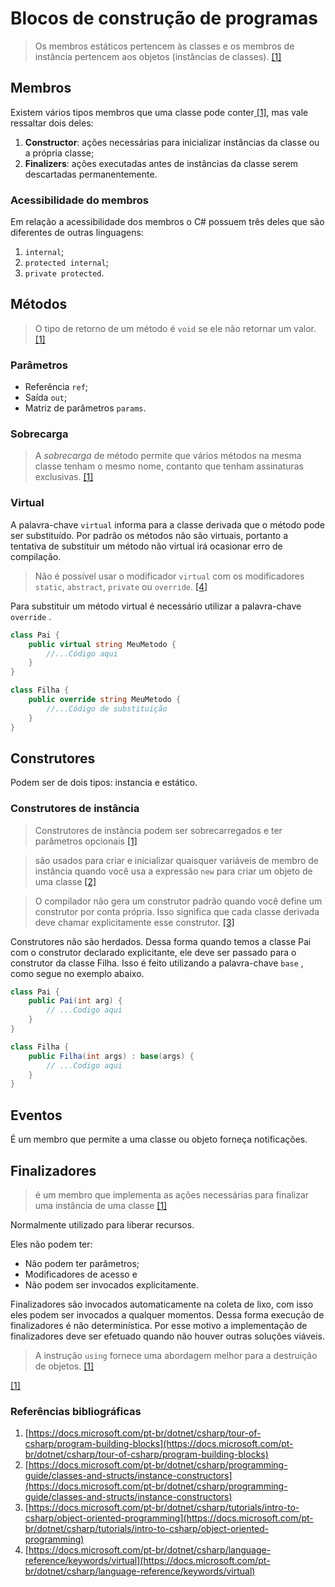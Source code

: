 # Blocos de construção de programas

> Os membros estáticos pertencem às classes e os membros de instância pertencem aos objetos \(instâncias de classes\). [\[1\]](https://docs.microsoft.com/pt-br/dotnet/csharp/tour-of-csharp/program-building-blocks)

## Membros

Existem vários tipos membros que uma classe pode conter[ \[1\]](https://docs.microsoft.com/pt-br/dotnet/csharp/tour-of-csharp/program-building-blocks), mas vale ressaltar dois deles:

1. **Constructor**: ações necessárias para inicializar instâncias da classe ou a própria classe;
2. **Finalizers**: ações executadas antes de instâncias da classe serem descartadas permanentemente.

### Acessibilidade do membros

Em relação a acessibilidade dos membros o C\# possuem três deles que são diferentes de outras linguagens:

1. `internal`;
2. `protected internal`;
3. `private protected`.

## Métodos

> O tipo de retorno de um método é `void` se ele não retornar um valor. [\[1\]](https://docs.microsoft.com/pt-br/dotnet/csharp/tour-of-csharp/program-building-blocks)

### Parâmetros

* Referência `ref`;
* Saída `out`;
* Matriz de parâmetros `params`.

### Sobrecarga

> A _sobrecarga_ de método permite que vários métodos na mesma classe tenham o mesmo nome, contanto que tenham assinaturas exclusivas. [\[1\]](https://docs.microsoft.com/pt-br/dotnet/csharp/tour-of-csharp/program-building-blocks)

### Virtual

A palavra-chave `virtual` informa para a classe derivada que o método pode ser substituído. Por padrão os métodos não são virtuais, portanto a tentativa de substituir um método não virtual irá ocasionar erro de compilação.

> Não é possível usar o modificador `virtual` com os modificadores `static`, `abstract`, `private` ou `override`. [\[4\]](https://docs.microsoft.com/pt-br/dotnet/csharp/language-reference/keywords/virtual)

Para substituir um método virtual é necessário utilizar a palavra-chave `override` .

```csharp
class Pai {
    public virtual string MeuMetodo {
        //...Código aqui
    }
}

class Filha {
    public override string MeuMetodo {
        //...Código de substituição
    }
}
```

## Construtores

Podem ser de dois tipos: instancia e estático.

### Construtores de instância

> Construtores de instância podem ser sobrecarregados e ter parâmetros opcionais [\[1\]](https://docs.microsoft.com/pt-br/dotnet/csharp/tour-of-csharp/program-building-blocks)

> são usados para criar e inicializar quaisquer variáveis de membro de instância quando você usa a expressão `new` para criar um objeto de uma classe [\[2\]](https://docs.microsoft.com/pt-br/dotnet/csharp/programming-guide/classes-and-structs/instance-constructors)

> O compilador não gera um construtor padrão quando você define um construtor por conta própria. Isso significa que cada classe derivada deve chamar explicitamente esse construtor. [\[3\]](https://docs.microsoft.com/pt-br/dotnet/csharp/tutorials/intro-to-csharp/object-oriented-programming)

Construtores não são herdados. Dessa forma quando temos a classe Pai com o construtor declarado explicitante, ele deve ser passado para o construtor da classe Filha. Isso é feito utilizando a palavra-chave `base` , como segue no exemplo abaixo.

```csharp
class Pai {
    public Pai(int arg) {
        // ...Codigo aqui
    }
}

class Filha {
    public Filha(int args) : base(args) {
        // ...Codigo aqui
    }
}
```

## Eventos

É um membro que permite a uma classe ou objeto forneça notificações.

## Finalizadores

> é um membro que implementa as ações necessárias para finalizar uma instância de uma classe [\[1\]](https://docs.microsoft.com/pt-br/dotnet/csharp/tour-of-csharp/program-building-blocks)

Normalmente utilizado para liberar recursos.

Eles não podem ter:

* Não podem ter parâmetros;
* Modificadores de acesso e
* Não podem ser invocados explicitamente.

Finalizadores são invocados automaticamente na coleta de lixo, com isso eles podem ser invocados a qualquer momentos. Dessa forma execução de finalizadores é não determinística. Por esse motivo a implementação de finalizadores deve ser efetuado quando não houver outras soluções viáveis.

> A instrução `using` fornece uma abordagem melhor para a destruição de objetos. [\[1\]](https://docs.microsoft.com/pt-br/dotnet/csharp/tour-of-csharp/program-building-blocks)



[\[1\]](https://docs.microsoft.com/pt-br/dotnet/csharp/tour-of-csharp/program-building-blocks)

### Referências bibliográficas

1. [https://docs.microsoft.com/pt-br/dotnet/csharp/tour-of-csharp/program-building-blocks](https://docs.microsoft.com/pt-br/dotnet/csharp/tour-of-csharp/program-building-blocks)
2. [https://docs.microsoft.com/pt-br/dotnet/csharp/programming-guide/classes-and-structs/instance-constructors](https://docs.microsoft.com/pt-br/dotnet/csharp/programming-guide/classes-and-structs/instance-constructors)
3. [https://docs.microsoft.com/pt-br/dotnet/csharp/tutorials/intro-to-csharp/object-oriented-programming](https://docs.microsoft.com/pt-br/dotnet/csharp/tutorials/intro-to-csharp/object-oriented-programming)
4. [https://docs.microsoft.com/pt-br/dotnet/csharp/language-reference/keywords/virtual](https://docs.microsoft.com/pt-br/dotnet/csharp/language-reference/keywords/virtual)

